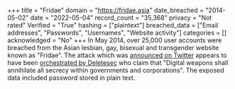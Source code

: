 +++
title = "Fridae"
domain = "https://fridae.asia"
date_breached = "2014-05-02"
date = "2022-05-04"
record_count = "35,368"
privacy = "Not rated"
Verified = "True"
hashing = ["plaintext"]
breached_data = ["Email addresses", "Passwords", "Usernames", "Website activity"]
categories = []
acknowledged = "No"
+++
In May 2014, over 25,000 user accounts were breached from the Asian lesbian, gay, bisexual and transgender website known as "Fridae". The attack which was <a href="https://twitter.com/Survela/status/463327706361659392" target="_blank" rel="noopener">announced on Twitter</a> appears to have been <a href="http://pastebin.com/ipFKjv6z" target="_blank" rel="noopener">orchestrated by Deletesec</a> who claim that "Digital weapons shall annihilate all secrecy within governments and corporations". The exposed data included password stored in plain text.
